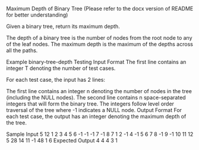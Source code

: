 Maximum Depth of Binary Tree (Please refer to the docx version of README for better understanding)


Given a binary tree, return its maximum depth.

The depth of a binary tree is the number of nodes from the root node to any of the leaf nodes. The maximum depth is the maximum of the depths across all the paths.

Example
binary-tree-depth
Testing
Input Format
The first line contains an integer T denoting the number of test cases.

For each test case, the input has 2 lines:

The first line contains an integer n denoting the number of nodes in the tree (including the NULL nodes).
The second line contains n space-separated integers that will form the binary tree. The integers follow level order traversal of the tree where -1 indicates a NULL node.
Output Format
For each test case, the output has an integer denoting the maximum depth of the tree.

Sample Input
5
12
1 2 3 4 5 6 -1 -1 -1 7 -1 8
7
1 2 -1 4 -1 5 6
7
8 -1 9 -1 10 11 12
5
28 14 11 -1 48
1
6
Expected Output
4
4
4
3
1